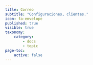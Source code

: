 ```yaml
---
title: Correo
subtitle: "Configuraciones, clientes."
icon: fa-envelope
published: true
visible: true
taxonomy:
    category:
        - docs
        - topic
page-toc:
    active: false
---
```

